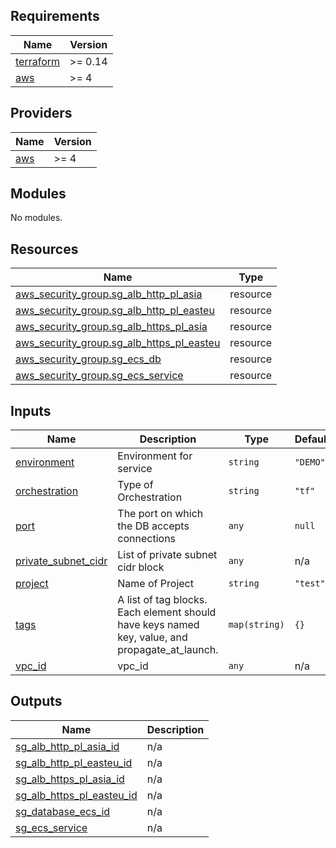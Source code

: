 ## Requirements

| Name | Version |
|------|---------|
| <a name="requirement_terraform"></a> [terraform](#requirement\_terraform) | >= 0.14 |
| <a name="requirement_aws"></a> [aws](#requirement\_aws) | >= 4 |

## Providers

| Name | Version |
|------|---------|
| <a name="provider_aws"></a> [aws](#provider\_aws) | >= 4 |

## Modules

No modules.

## Resources

| Name | Type |
|------|------|
| [aws_security_group.sg_alb_http_pl_asia](https://registry.terraform.io/providers/hashicorp/aws/latest/docs/resources/security_group) | resource |
| [aws_security_group.sg_alb_http_pl_easteu](https://registry.terraform.io/providers/hashicorp/aws/latest/docs/resources/security_group) | resource |
| [aws_security_group.sg_alb_https_pl_asia](https://registry.terraform.io/providers/hashicorp/aws/latest/docs/resources/security_group) | resource |
| [aws_security_group.sg_alb_https_pl_easteu](https://registry.terraform.io/providers/hashicorp/aws/latest/docs/resources/security_group) | resource |
| [aws_security_group.sg_ecs_db](https://registry.terraform.io/providers/hashicorp/aws/latest/docs/resources/security_group) | resource |
| [aws_security_group.sg_ecs_service](https://registry.terraform.io/providers/hashicorp/aws/latest/docs/resources/security_group) | resource |

## Inputs

| Name | Description | Type | Default | Required |
|------|-------------|------|---------|:--------:|
| <a name="input_environment"></a> [environment](#input\_environment) | Environment for service | `string` | `"DEMO"` | no |
| <a name="input_orchestration"></a> [orchestration](#input\_orchestration) | Type of Orchestration | `string` | `"tf"` | no |
| <a name="input_port"></a> [port](#input\_port) | The port on which the DB accepts connections | `any` | `null` | no |
| <a name="input_private_subnet_cidr"></a> [private\_subnet\_cidr](#input\_private\_subnet\_cidr) | List of private subnet cidr block | `any` | n/a | yes |
| <a name="input_project"></a> [project](#input\_project) | Name of Project | `string` | `"test"` | no |
| <a name="input_tags"></a> [tags](#input\_tags) | A list of tag blocks. Each element should have keys named key, value, and propagate\_at\_launch. | `map(string)` | `{}` | no |
| <a name="input_vpc_id"></a> [vpc\_id](#input\_vpc\_id) | vpc\_id | `any` | n/a | yes |

## Outputs

| Name | Description |
|------|-------------|
| <a name="output_sg_alb_http_pl_asia_id"></a> [sg\_alb\_http\_pl\_asia\_id](#output\_sg\_alb\_http\_pl\_asia\_id) | n/a |
| <a name="output_sg_alb_http_pl_easteu_id"></a> [sg\_alb\_http\_pl\_easteu\_id](#output\_sg\_alb\_http\_pl\_easteu\_id) | n/a |
| <a name="output_sg_alb_https_pl_asia_id"></a> [sg\_alb\_https\_pl\_asia\_id](#output\_sg\_alb\_https\_pl\_asia\_id) | n/a |
| <a name="output_sg_alb_https_pl_easteu_id"></a> [sg\_alb\_https\_pl\_easteu\_id](#output\_sg\_alb\_https\_pl\_easteu\_id) | n/a |
| <a name="output_sg_database_ecs_id"></a> [sg\_database\_ecs\_id](#output\_sg\_database\_ecs\_id) | n/a |
| <a name="output_sg_ecs_service"></a> [sg\_ecs\_service](#output\_sg\_ecs\_service) | n/a |
